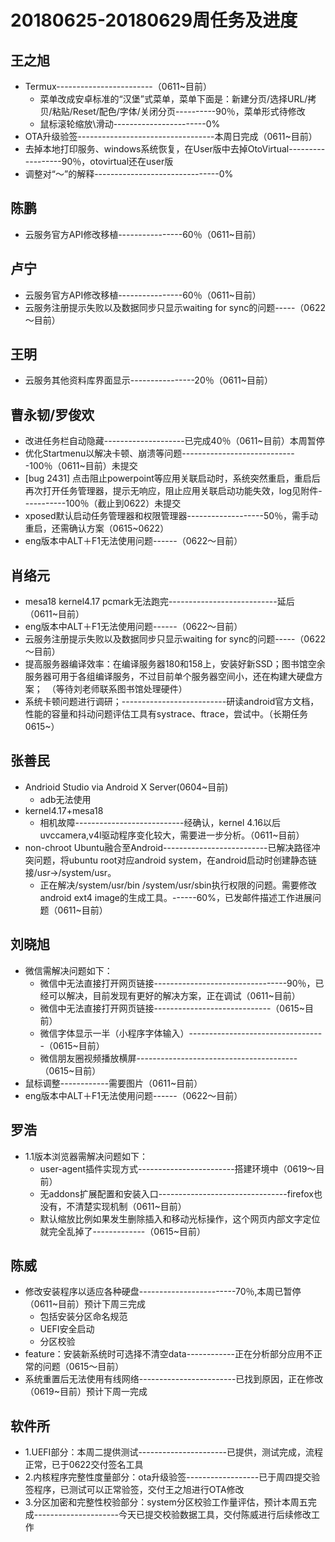 # 20180625-20180629周任务及进度

## 王之旭
- Termux------------------------（0611~目前）
   - 菜单改成安卓标准的“汉堡”式菜单，菜单下面是：新建分页/选择URL/拷贝/粘贴/Reset/配色/字体/关闭分页----------90％，菜单形式待修改
   - 鼠标滚轮缩放\滑动-----------------------0%
- OTA升级验签----------------------------------本周日完成（0611~目前）
- 去掉本地打印服务、windows系统恢复，在User版中去掉OtoVirtual------------------90％，otovirtual还在user版
- 调整对“～”的解释-------------------------------0%

## 陈鹏
- 云服务官方API修改移植----------------60％（0611~目前）
   
## 卢宁
- 云服务官方API修改移植----------------60％（0611~目前）
- 云服务注册提示失败以及数据同步只显示waiting for sync的问题-----（0622～目前）

## 王明
- 云服务其他资料库界面显示----------------20％（0611~目前）

## 曹永韧/罗俊欢
- 改进任务栏自动隐藏--------------------已完成40％（0611~目前）本周暂停
- 优化Startmenu以解决卡顿、崩溃等问题-----------------------------100％（0611~目前）未提交
- [bug 2431] 点击阻止powerpoint等应用关联启动时，系统突然重启，重启后再次打开任务管理器，提示无响应，阻止应用关联启动功能失效，log见附件-----------100％（截止到0622）未提交
- xposed默认启动任务管理器和权限管理器-------------------50％，需手动重启，还需确认方案（0615~0622）
- eng版本中ALT＋F1无法使用问题------（0622～目前）

## 肖络元
- mesa18 kernel4.17 pcmark无法跑完---------------------------延后（0611~目前）
- eng版本中ALT＋F1无法使用问题------（0622～目前）
- 云服务注册提示失败以及数据同步只显示waiting for sync的问题-----（0622～目前）
- 提高服务器编译效率：在编译服务器180和158上，安装好新SSD；图书馆空余服务器可用于各组编译服务，不过目前单个服务器空间小，还在构建大硬盘方案；　（等待刘老师联系图书馆处理硬件）
- 系统卡顿问题进行调研；--------------------------研读android官方文档，性能的容量和抖动问题评估工具有systrace、ftrace，尝试中。（长期任务0615~）

## 张善民
- Andrioid Studio via Android X Server(0604~目前)
   - adb无法使用
- kernel4.17+mesa18
   - 相机故障---------------------------经确认，kernel 4.16以后uvccamera,v4l驱动程序变化较大，需要进一步分析。（0611~目前）
- non-chroot Ubuntu融合至Android--------------------------已解决路径冲突问题，将ubuntu root对应android system，在android启动时创建静态链接/usr->/system/usr。
   - 正在解决/system/usr/bin /system/usr/sbin执行权限的问题。需要修改android ext4 image的生成工具。------60%，已发邮件描述工作进展问题（0611~目前）

## 刘晓旭
- 微信需解决问题如下：
  - 微信中无法直接打开网页链接---------------------------------90％，已经可以解决，目前发现有更好的解决方案，正在调试（0611~目前）
  - 微信中无法直接打开网页链接-----------------------------（0615~目前）
  - 微信字体显示一半（小程序字体输入）----------------------------------（0615~目前）
  - 微信朋友圈视频播放横屏----------------------------------------（0615~目前）
- 鼠标调整------------需要图片（0611~目前）
- eng版本中ALT＋F1无法使用问题------（0622～目前）

## 罗浩
- 1.1版本浏览器需解决问题如下：
  - user-agent插件实现方式------------------------搭建环境中（0619～目前）
  - 无addons扩展配置和安装入口--------------------------------firefox也没有，不清楚实现机制（0611~目前）
  - 默认缩放比例如果发生删除插入和移动光标操作，这个网页内部文字定位就完全乱掉了-------------（0615~目前）

## 陈威
- 修改安装程序以适应各种硬盘------------------------70％,本周已暂停（0611~目前）预计下周三完成
  - 包括安装分区命名规范
  - UEFI安全启动
  - 分区校验
- feature：安装新系统时可选择不清空data------------正在分析部分应用不正常的问题（0615～目前）
- 系统重置后无法使用有线网络------------------------已找到原因，正在修改（0619~目前）预计下周一完成

## 软件所
- 1.UEFI部分：本周二提供测试----------------------已提供，测试完成，流程正常，已于0622交付签名工具
- 2.内核程序完整性度量部分：ota升级验签------------------已于周四提交验签程序，已测试可以正常验签，交付王之旭进行OTA修改
- 3.分区加密和完整性校验部分：system分区校验工作量评估，预计本周五完成---------------------今天已提交校验数据工具，交付陈威进行后续修改工作
